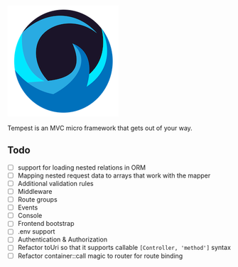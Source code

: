 ![](/.github/tempest-logo-sm.png)

Tempest is an MVC micro framework that gets out of your way.

## Todo

- [ ] support for loading nested relations in ORM
- [ ] Mapping nested request data to arrays that work with the mapper
- [ ] Additional validation rules
- [ ] Middleware
- [ ] Route groups
- [ ] Events
- [ ] Console
- [ ] Frontend bootstrap
- [ ] .env support
- [ ] Authentication & Authorization
- [ ] Refactor toUri so that it supports callable `[Controller, 'method']` syntax
- [ ] Refactor container::call magic to router for route binding